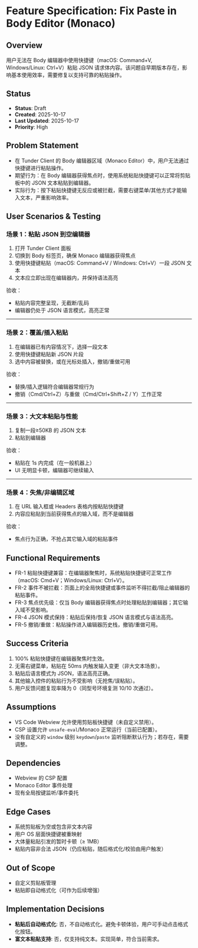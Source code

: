 # Feature Specification: Fix Paste in Body Editor (Monaco)

## Overview

用户无法在 Body 编辑器中使用快捷键（macOS: Command+V, Windows/Linux: Ctrl+V）粘贴 JSON 请求体内容。该问题自早期版本存在，影响基本使用效率，需要修复以支持可靠的粘贴操作。

## Status

- **Status**: Draft
- **Created**: 2025-10-17
- **Last Updated**: 2025-10-17
- **Priority**: High

## Problem Statement

- 在 Tunder Client 的 Body 编辑器区域（Monaco Editor）中，用户无法通过快捷键进行粘贴操作。
- 期望行为：在 Body 编辑器获得焦点时，使用系统粘贴快捷键可以正常将剪贴板中的 JSON 文本粘贴到编辑器。
- 实际行为：按下粘贴快捷键无反应或被拦截，需要右键菜单/其他方式才能输入文本，严重影响效率。

## User Scenarios & Testing

### 场景 1：粘贴 JSON 到空编辑器
1. 打开 Tunder Client 面板
2. 切换到 Body 标签页，确保 Monaco 编辑器获得焦点
3. 使用快捷键粘贴（macOS: Command+V / Windows: Ctrl+V）一段 JSON 文本
4. 文本应立即出现在编辑器内，并保持语法高亮

验收：
- 粘贴内容完整呈现，无截断/乱码
- 编辑器仍处于 JSON 语言模式，高亮正常

---

### 场景 2：覆盖/插入粘贴
1. 在编辑器已有内容情况下，选择一段文本
2. 使用快捷键粘贴新 JSON 片段
3. 选中内容被替换，或在光标处插入，撤销/重做可用

验收：
- 替换/插入逻辑符合编辑器常规行为
- 撤销（Cmd/Ctrl+Z）与重做（Cmd/Ctrl+Shift+Z / Y）工作正常

---

### 场景 3：大文本粘贴与性能
1. 复制一段≥50KB 的 JSON 文本
2. 粘贴到编辑器

验收：
- 粘贴在 1s 内完成（在一般机器上）
- UI 无明显卡顿，编辑器可继续输入

---

### 场景 4：失焦/非编辑区域
1. 在 URL 输入框或 Headers 表格内按粘贴快捷键
2. 内容应粘贴到当前获得焦点的输入域，而不是编辑器

验收：
- 焦点行为正确，不抢占其它输入域的粘贴事件

## Functional Requirements

- FR-1 粘贴快捷键兼容：在编辑器聚焦时，系统粘贴快捷键可正常工作（macOS: Cmd+V；Windows/Linux: Ctrl+V）。
- FR-2 事件不被拦截：页面上的全局快捷键或事件监听不得拦截/阻止编辑器的粘贴事件。
- FR-3 焦点优先级：仅当 Body 编辑器获得焦点时处理粘贴到编辑器；其它输入域不受影响。
- FR-4 JSON 模式保持：粘贴后保持/恢复 JSON 语言模式与语法高亮。
- FR-5 撤销/重做：粘贴操作进入编辑器历史栈，撤销/重做可用。

## Success Criteria

1. 100% 粘贴快捷键在编辑器聚焦时生效。
2. 无需右键菜单，粘贴在 50ms 内触发输入变更（非大文本场景）。
3. 粘贴后语言模式为 JSON，语法高亮正确。
4. 其他输入控件的粘贴行为不受影响（无抢焦/误粘贴）。
5. 用户反馈问题复现率降为 0（同型号环境复测 10/10 次通过）。

## Assumptions

- VS Code Webview 允许使用剪贴板快捷键（未自定义禁用）。
- CSP 设置允许 `unsafe-eval`/Monaco 正常运行（当前已配置）。
- 没有自定义的 `window` 级别 `keydown`/`paste` 监听阻断默认行为；若存在，需要调整。

## Dependencies

- Webview 的 CSP 配置
- Monaco Editor 事件处理
- 现有全局按键监听/事件委托

## Edge Cases

- 系统剪贴板为空或包含非文本内容
- 用户 OS 层面快捷键被重映射
- 大体量粘贴引发的暂时卡顿（≥ 1MB）
- 粘贴内容非合法 JSON（仍应粘贴，随后格式化/校验由用户触发）

## Out of Scope

- 自定义剪贴板管理
- 粘贴即自动格式化（可作为后续增强）

## Implementation Decisions

- **粘贴后自动格式化**: 否，不自动格式化。避免卡顿体验，用户可手动点击格式化按钮。
- **富文本粘贴支持**: 否，仅支持纯文本。实现简单，符合当前需求。

